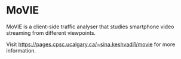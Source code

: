 # MoVIE
MoVIE is a client-side traffic analyser that studies smartphone video streaming from different viewpoints.

Visit https://pages.cpsc.ucalgary.ca/~sina.keshvadi1/movie for more information.
